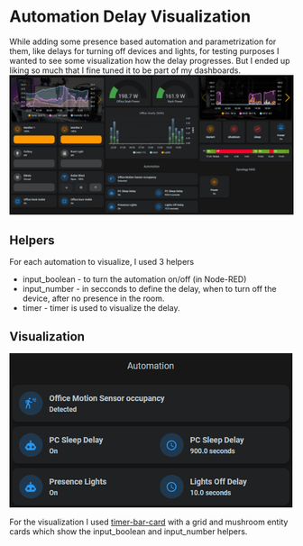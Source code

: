 # Automation Delay Visualization

While adding some presence based automation and parametrization for them, like delays for turning off devices and lights, for testing purposes I wanted to see some visualization how the delay progresses. But I ended up liking so much that I fine tuned it to be part of my dashboards.
![](automation-visualization.gif)

## Helpers

For each automation to visualize, I used 3 helpers

* input_boolean - to turn the automation on/off (in Node-RED)
* input_number - in secconds to define the delay, when to turn off the device, after no presence in the room.
* timer - timer is used to visualize the delay.

## Visualization

![](automation-visualization-2.gif)

For the visualization I used [timer-bar-card](https://github.com/rianadon/timer-bar-card) with a grid and mushroom entity cards which show the input_boolean and input_number helpers.


